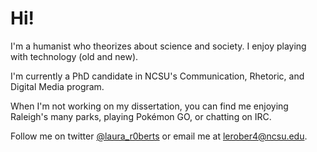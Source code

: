 # Hi!

I'm a humanist who theorizes about science and society. I enjoy playing with technology (old and new). 

I'm currently a PhD candidate in NCSU's Communication, Rhetoric, and Digital Media program. 

When I'm not working on my dissertation, you can find me enjoying Raleigh's many parks, playing Pokémon GO, or chatting on IRC. 

Follow me on twitter [@laura_r0berts](https://twitter.com/laura_r0berts) or email me at lerober4@ncsu.edu.



